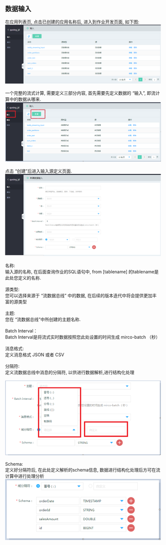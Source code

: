 ## 数据输入<br>
在应用列表页, 点击已创建的应用名称后, 进入到作业开发页面, 如下图:<br>
![sc-015](../../../../image/Streamcompute/SC-015.png)<br><br>
一个完整的流式计算, 需要定义三部分内容, 首先需要先定义数据的 “输入”, 即流计算中的数据从哪来.<br>
![sc-016](../../../../image/Streamcompute/SC-016.png?raw=true)<br><br>
点击 “创建”后进入输入源定义页面.<br>
![sc-017](../../../../image/Streamcompute/SC-017.png)<br><br>
名称: <br>
输入源的名称, 在后面查询作业的SQL语句中, from [tablename] 的tablename是此处您定义的名称.<br><br>
源类型: <br>
您可以选择来源于 “流数据总线” 中的数据, 在后续的版本迭代中将会提供更加丰富的源类型<br><br>
主题: <br>
您在 “流数据总线”中所创建的主题名称.<br><br>
Batch Interval：<br>
Batch Interval是将流式实时数据按照您此处设置的时间生成 mirco-batch （秒）<br><br>
消息格式: <br>
定义消息格式 JSON 或者 CSV<br><br>
分隔符: <br>
定义流数据总线中消息的分隔符, 以供进行数据解析,进行结构化处理<br><br>
![sc-018](../../../../image/Streamcompute/SC-018.png)<br><br>
Schema: <br>
定义好分隔符后, 在此处定义解析的schema信息, 数据进行结构化处理后方可在流计算中进行处理分析<br>
![sc-019](../../../../image/Streamcompute/SC-019.png)
